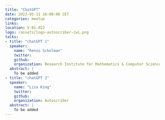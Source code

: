 ```yaml
---
title: "ChatGPT"
date: 2023-05-11 16:00:00 CET
categories: meetup 
links:
location: V-01-022
logo: /assets/logo-autoscriber-cwi.png
talks:
- title: "chatGPT 1"
  speaker:
    name: "Renzo Scholman"
    twitter: 
    github: 
    organization: Research Institute for Mathematics & Computer Science (CWI)
  abstract: |
    To be added
- title: "chatGPT 2"
  speaker:
    name: "Liza King"
    twitter: 
    github: 
    organization: Autoscriber
  abstract: |
    To be added
---
```

